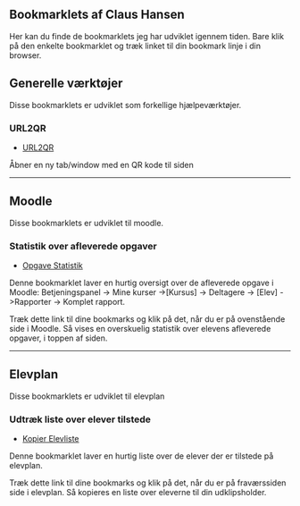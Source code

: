 ## Bookmarklets af Claus Hansen


Her kan du finde de bookmarklets jeg har udviklet igennem tiden. Bare klik på den enkelte bookmarklet og træk linket til din bookmark linje i din browser.

## Generelle værktøjer
Disse bookmarklets er udviklet som forkellige hjælpeværktøjer.
### URL2QR
* <a href="javascript:(function()%7Bvar%20url%3DencodeURI(window.location.href)%2CGoogleQrUrl%3D%22https%3A%2F%2Fchart.googleapis.com%2Fchart%3Fcht%3Dqr%26chl%3D%22%2Burl%2B%22%26chs%3D400x400%22%3Bwindow.open(GoogleQrUrl%2C%22_blank%22)%7D)()">URL2QR</a>

Åbner en ny tab/window med en QR kode til siden

---
## Moodle
Disse bookmarklets er udviklet til moodle.
### Statistik over afleverede opgaver

* [Opgave Statistik](javascript:(function()%7Bvar%20student%20%3D%20%24('.page-header-headings%20h2').text()%3Bvar%20opgaveresult%20%3D%20%5B%5D%3Bvar%20alleOpgaver%20%3D%20%24('.submissionstatustable')%3Bvar%20antalOpgaver%20%3D%20alleOpgaver.length%3Bvar%20antalAfleverede%20%3D%20%24('.submissionstatussubmitted').length%3Bvar%20afleveringsprocent%20%3D%20Math.floor((antalAfleverede%20%2F%20antalOpgaver)%20*%20100)%3B%24('.submissionstatustable').parent('ul').prev('h4').each(function%20(index)%20%7Blet%20obj%20%3D%20%7B%7D%3Bobj.titel%20%3D%20%24(this).text()%3Blet%20findSubmitted%20%3D%20%24(alleOpgaver%5Bindex%5D).find('.submissionstatussubmitted')%3Bif%20(findSubmitted.length%20%3C%201)%20%7Bobj.afleveret%20%3D%20'Nej'%3B%7D%20else%20%7Bobj.afleveret%20%3D%20'Ja'%3B%7Dopgaveresult.push(obj)%3B%7D)%3Bopgaveresult%3Bfunction%20makeInfo()%20%7Bvar%20infoText%20%3D%20'%3Ch3%3E'%20%2B%20student%20%2B%20'%20har%20afleveret%20'%20%2B%20antalAfleverede%20%2B%20'%20ud%20af%20'%20%2B%20antalOpgaver%20%2B%20'%20opgaver.%3C%2Fh3%3E'%3BinfoText%20%2B%3D%20'%3Ch4%3EAfleveringsprocenten%20er%20derfor%20p%C3%A5%20'%20%2B%20afleveringsprocent%20%2B%20'%25.%3C%2Fh4%3E'%3BinfoText%20%2B%3D%20'%3Cb%3EOpgaver%20udf%C3%B8rt%3A%3C%2Fb%3E%3Cbr%3E'%3BinfoText%20%2B%3D%20'%3Cul%3E'%3Bfor%20(var%20i%20%3D%200%3B%20i%20%3C%20opgaveresult.length%3B%20i%2B%2B)%20%7BinfoText%20%2B%3D%20'%3Cli%3E'%3Blet%20color%20%3D%20opgaveresult%5Bi%5D.afleveret%20%3D%3D%20'Ja'%20%3F%20'green'%20%3A%20'red'%3BinfoText%20%2B%3D%20opgaveresult%5Bi%5D.titel%20%2B%20'%20%3A%20%3Cb%20style%3D%22color%3A'%20%2B%20color%20%2B%20'%22%3E'%20%2B%20opgaveresult%5Bi%5D.afleveret%20%2B%20'%3C%2Fb%3E'%3BinfoText%20%2B%3D%20'%3C%2Fli%3E'%3B%7DinfoText%20%2B%3D%20'%3C%2Ful%3E'%3Bvar%20infodiv%20%3D%20%24('%3Cdiv%20id%3D%22opgaveinfo%22%3E%3C%2Fdiv%3E')%3Binfodiv.css(%7B%20'background-color'%3A%20'%23FFF'%2C%20'padding'%3A%20'20px'%2C%20'margin-bottom'%3A%20'30px'%20%7D)%3Binfodiv.html(infoText)%3Binfodiv.insertBefore(%24('.page-context-header'))%3B%7DmakeInfo()%7D)())

Denne bookmarklet laver en hurtig oversigt over de afleverede opgave i Moodle: Betjeningspanel -> Mine kurser ->[Kursus] -> Deltagere -> [Elev] ->Rapporter -> Komplet rapport.

Træk dette link til dine bookmarks og klik på det, når du er på ovenstående side i Moodle. Så vises en overskuelig statistik over elevens afleverede opgaver, i toppen af siden.

---
## Elevplan
Disse bookmarklets er udviklet til elevplan

### Udtræk liste over elever tilstede

* <a href="javascript:(function()%7Bfor(var%20activetab%3Ddocument.querySelector('div%5Bid*%3D%22tabs-%22%5D%3Anot(.ui-tabs-hide')%2Celevrows%3Dactivetab.querySelectorAll('tr%5Bid*%3D%22tabs-%22%5D')%2CexportList%3D%22%22%2Ci%3D0%3Belevrows.length%3Ei%3Bi%2B%2B)%7Blet%20e%3Delevrows%5Bi%5D.cells%2Ct%3De%5B1%5D.childNodes%5B1%5D.title%2B%22%20%22%2Be%5B2%5D.childNodes%5B1%5D.title%2Co%3Delevrows%5Bi%5D.querySelectorAll(%22.ikkegodkendt%22).length%3E0%2Cl%3Delevrows%5Bi%5D.querySelectorAll(%22.godkendt%22).length%3E0%3Bo%7C%7Cl%7C%7C(exportList%2B%3Dt%2B%22%5Cn%22)%7Dfunction%20copyTextToClipboard(e)%7Bvar%20t%3Ddocument.createElement(%22textarea%22)%3Bt.value%3De%2Cdocument.body.appendChild(t)%2Ct.focus()%2Ct.select()%3Btry%7Bvar%20o%3Ddocument.execCommand(%22copy%22)%3Balert(%22Kopieringen%20af%20elevliste%20%22%2B(o%3F%22lykkedes%22%3A%22Fejlede%22))%7Dcatch(e)%7Balert(%22Oops%2C%20unable%20to%20copy%22%2Ce)%7Ddocument.body.removeChild(t)%7Dconsole.log(exportList)%2CcopyTextToClipboard(exportList)%7D)()">Kopier Elevliste</a>

Denne bookmarklet laver en hurtig liste over de elever der er tilstede på elevplan. 

Træk dette link til dine bookmarks og klik på det, når du er på fraværssiden side i elevplan. Så kopieres en liste over eleverne til din udklipsholder.


